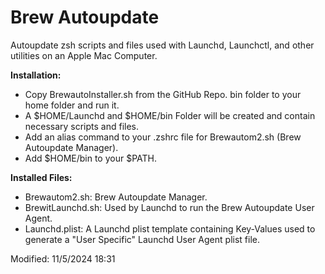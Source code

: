 # Brew Autoupdate
 Autoupdate zsh scripts and files used with Launchd, Launchctl, and other utilities on an Apple Mac Computer.
 
 **Installation:**
* Copy BrewautoInstaller.sh from the GitHub Repo. bin folder to your home folder and run it.
* A $HOME/Launchd and $HOME/bin Folder will be created and contain necessary scripts and files.
* Add an alias command to your .zshrc file for Brewautom2.sh (Brew Autoupdate Manager).
* Add $HOME/bin to your $PATH.

**Installed Files:**
* Brewautom2.sh:  Brew Autoupdate Manager.
* BrewitLaunchd.sh: Used by Launchd to run the Brew Autoupdate User Agent.
* Launchd.plist: A Launchd plist template containing Key-Values used to generate a "User Specific" Launchd User Agent plist file.
 
 Modified: 11/5/2024 18:31

